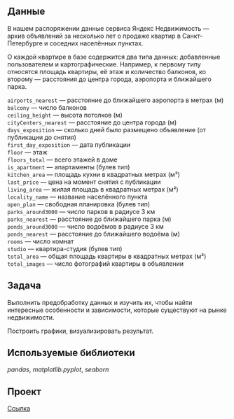 ## Данные

В нашем распоряжении данные сервиса Яндекс Недвижимость — архив объявлений за несколько лет о продаже квартир в Санкт-Петербурге и соседних населённых пунктах.

О каждой квартире в базе содержится два типа данных: добавленные пользователем и картографические. Например, к первому типу относятся площадь квартиры, её этаж и количество балконов, ко второму — расстояния до центра города, аэропорта и ближайшего парка. 

```airports_nearest``` — расстояние до ближайшего аэропорта в метрах (м)    
```balcony``` — число балконов    
```ceiling_height``` — высота потолков (м)    
```cityCenters_nearest``` — расстояние до центра города (м)    
```days_exposition``` — сколько дней было размещено объявление (от публикации до снятия)    
```first_day_exposition``` — дата публикации    
```floor``` — этаж    
```floors_total``` — всего этажей в доме    
```is_apartment``` — апартаменты (булев тип)    
```kitchen_area``` — площадь кухни в квадратных метрах (м²)    
```last_price``` — цена на момент снятия с публикации    
```living_area``` — жилая площадь в квадратных метрах (м²)    
```locality_name``` — название населённого пункта    
```open_plan``` — свободная планировка (булев тип)    
```parks_around3000``` — число парков в радиусе 3 км    
```parks_nearest``` — расстояние до ближайшего парка (м)    
```ponds_around3000``` — число водоёмов в радиусе 3 км    
```ponds_nearest``` — расстояние до ближайшего водоёма (м)    
```rooms``` — число комнат    
```studio``` — квартира-студия (булев тип)    
```total_area``` — общая площадь квартиры в квадратных метрах (м²)    
```total_images``` — число фотографий квартиры в объявлении    

## Задача

Выполнить предобработку данных и изучить их, чтобы найти интересные особенности и зависимости, которые существуют на рынке недвижимости.  

Построить графики, визуализировать результат.

## Используемые библиотеки
*pandas*, *matplotlib.pyplot*, *seaborn*

## Проект
[Ссылка](https://github.com/vs-gorgan/practicum.yandex/blob/main/03_spb_real_estate/real_estate.md)
